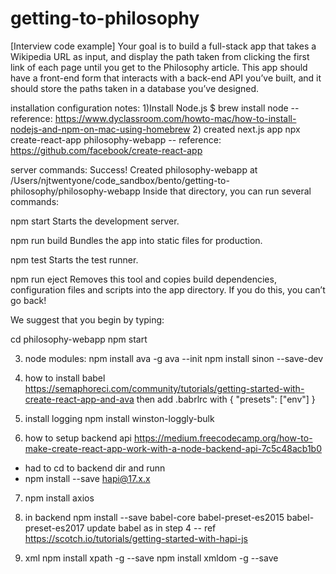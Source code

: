 # getting-to-philosophy
[Interview code example] Your goal is to build a full-stack app that takes a Wikipedia URL as input, and display the path taken from clicking the first link of each page until you get to the Philosophy article. This app should have a front-end form that interacts with a back-end API you’ve built, and it should store the paths taken in a database you’ve designed.

installation configuration notes:
1)Install Node.js
  $ brew install node
  -- reference: https://www.dyclassroom.com/howto-mac/how-to-install-nodejs-and-npm-on-mac-using-homebrew
2) created next.js app
  npx create-react-app philosophy-webapp
  -- reference: https://github.com/facebook/create-react-app

server commands:
Success! Created philosophy-webapp at /Users/njtwentyone/code_sandbox/bento/getting-to-philosophy/philosophy-webapp
Inside that directory, you can run several commands:

  npm start
    Starts the development server.

  npm run build
    Bundles the app into static files for production.

  npm test
    Starts the test runner.

  npm run eject
    Removes this tool and copies build dependencies, configuration files
    and scripts into the app directory. If you do this, you can’t go back!

We suggest that you begin by typing:

  cd philosophy-webapp
  npm start

3) node modules:
npm install ava -g
ava --init
npm install sinon --save-dev

4) how to install babel
https://semaphoreci.com/community/tutorials/getting-started-with-create-react-app-and-ava
then add .babrlrc with
{
  "presets": ["env"]
}
5) install logging
npm install winston-loggly-bulk
6) how to setup backend api
https://medium.freecodecamp.org/how-to-make-create-react-app-work-with-a-node-backend-api-7c5c48acb1b0
 - had to cd to backend dir and runn
 - npm install --save hapi@17.x.x

7) npm install axios

8) in backend
npm install --save babel-core babel-preset-es2015  babel-preset-es2017
update babel as in step 4
 -- ref https://scotch.io/tutorials/getting-started-with-hapi-js

 9) xml
 npm install xpath -g --save
 npm install xmldom -g --save
